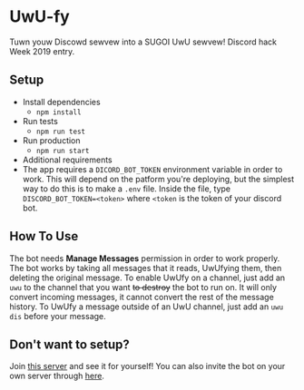 # UwU-fy
Tuwn youw Discowd sewvew into a SUGOI UwU sewvew! Discord hack Week 2019 entry.

## Setup
* Install dependencies
  * `npm install`
* Run tests
  * `npm run test`
* Run production
  * `npm run start`
* Additional requirements
 * The app requires a `DICORD_BOT_TOKEN` environment variable in order to work. This will depend on the patform you're deploying, but the simplest way to do this is to make a `.env` file. Inside the file, type `DISCORD_BOT_TOKEN=<token>` where `<token` is the token of your discord bot.
 
## How To Use
The bot needs __Manage Messages__ permission in order to work properly. 
The bot works by taking all messages that it reads, UwUfying them, then deleting the original message.
To enable UwUfy on a channel, just add an `uwu` to the channel that you want ~~to destroy~~ the bot to run on. 
It will only convert incoming messages, it cannot convert the rest of the message history.
To UwUfy a message outside of an UwU channel, just add an `uwu dis` before your message.

## Don't want to setup? 
Join [this server](https://discord.gg/x8Mr7Zb) and see it for yourself!
You can also invite the bot on your own server through [here](https://discordapp.com/api/oauth2/authorize?client_id=594050328740102146&permissions=305152&scope=bot).
